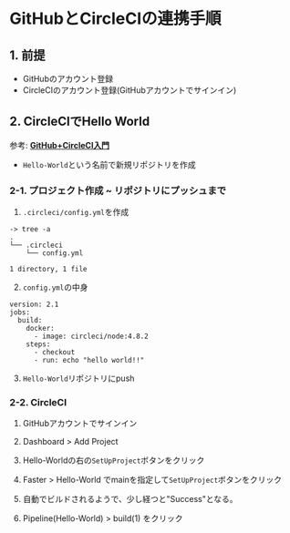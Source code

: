 # GitHubとCircleCIの連携手順

## 1. 前提

- GitHubのアカウント登録
- CircleCIのアカウント登録(GitHubアカウントでサインイン)

## 2. CircleCIでHello World

参考: ****[GitHub+CircleCI入門](https://qiita.com/tatane616/items/8624e61473a9957d9a81)****

- `Hello-World`という名前で新規リポジトリを作成

### 2-1. プロジェクト作成 ~ リポジトリにプッシュまで

1. `.circleci/config.yml`を作成

```shell:
-> tree -a
.
└── .circleci
    └── config.yml

1 directory, 1 file
```

2. `config.yml`の中身

```yml:
version: 2.1
jobs:
  build:
    docker:
      - image: circleci/node:4.8.2
    steps:
      - checkout
      - run: echo "hello world!!"
```

3. `Hello-World`リポジトリにpush

### 2-2. CircleCI

1. GitHubアカウントでサインイン

2. Dashboard > Add Project

3. Hello-Worldの右の`SetUpProject`ボタンをクリック

4. Faster > Hello-World でmainを指定して`SetUpProject`ボタンをクリック

5. 自動でビルドされるようで、少し経つと"Success"となる。

6. Pipeline(Hello-World) > build(1) をクリック

